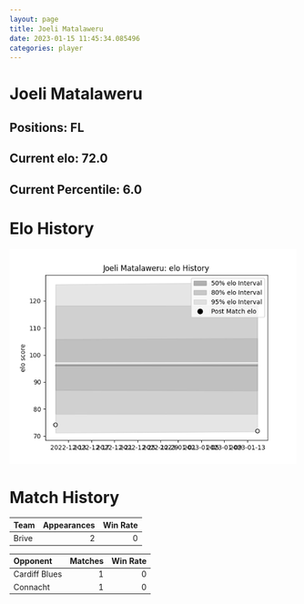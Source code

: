 ```yaml
---  
layout: page  
title: Joeli Matalaweru  
date: 2023-01-15 11:45:34.085496  
categories: player  
---
```

# Joeli Matalaweru

## Positions: FL

## Current elo: 72.0

## Current Percentile: 6.0

# Elo History


![elo history](history_JoeliMatalaweru.png)
# Match History


| Team   |   Appearances |   Win Rate |
|:-------|--------------:|-----------:|
| Brive  |             2 |          0 |

| Opponent      |   Matches |   Win Rate |
|:--------------|----------:|-----------:|
| Cardiff Blues |         1 |          0 |
| Connacht      |         1 |          0 |